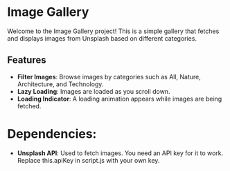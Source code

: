 # Image Gallery

Welcome to the Image Gallery project! This is a simple gallery that fetches and displays images from Unsplash based on different categories.

## Features

- **Filter Images**: Browse images by categories such as All, Nature, Architecture, and Technology.
- **Lazy Loading**: Images are loaded as you scroll down.
- **Loading Indicator**: A loading animation appears while images are being fetched.


# Dependencies:
- **Unsplash API**: Used to fetch images. You need an API key for it to work. Replace this.apiKey in script.js with your own key.